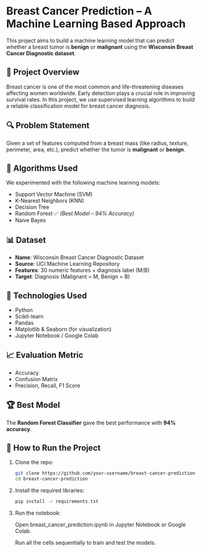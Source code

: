 # Breast Cancer Prediction – A Machine Learning Based Approach

This project aims to build a machine learning model that can predict whether a breast tumor is **benign** or **malignant** using the **Wisconsin Breast Cancer Diagnostic dataset**.

## 📌 Project Overview

Breast cancer is one of the most common and life-threatening diseases affecting women worldwide. Early detection plays a crucial role in improving survival rates. In this project, we use supervised learning algorithms to build a reliable classification model for breast cancer diagnosis.

## 🔍 Problem Statement

Given a set of features computed from a breast mass (like radius, texture, perimeter, area, etc.), predict whether the tumor is **malignant** or **benign**.

## 🧠 Algorithms Used

We experimented with the following machine learning models:

- Support Vector Machine (SVM)
- K-Nearest Neighbors (KNN)
- Decision Tree
- Random Forest ✅ *(Best Model – 94% Accuracy)*
- Naive Bayes

## 📊 Dataset

- **Name**: Wisconsin Breast Cancer Diagnostic Dataset  
- **Source**: UCI Machine Learning Repository  
- **Features**: 30 numeric features + diagnosis label (M/B)  
- **Target**: Diagnosis (Malignant = M, Benign = B)

## 🔧 Technologies Used

- Python  
- Scikit-learn  
- Pandas  
- Matplotlib & Seaborn (for visualization)  
- Jupyter Notebook / Google Colab

## 📈 Evaluation Metric

- Accuracy  
- Confusion Matrix  
- Precision, Recall, F1 Score

## 🏆 Best Model

The **Random Forest Classifier** gave the best performance with **94% accuracy**.

## 🚀 How to Run the Project

1. Clone the repo:
   ```bash
   git clone https://github.com/your-username/breast-cancer-prediction.git
   cd breast-cancer-prediction
2. Install the required libraries:
   ```bash
   pip install -r requirements.txt

3. Run the notebook:

    Open breast_cancer_prediction.ipynb     in Jupyter Notebook or Google Colab.

    Run all the cells sequentially to       train and test the models.
